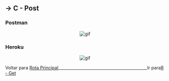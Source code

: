 ##  -> **C** - Post
### Postman
<p align="center">
  <img alt="gif" title="gif" src="./gif/.gif"/>
</p>

### Heroku
<p align="center">
  <img alt="gif" title="gif" src="./gif/.gif"/>
</p>

Voltar para [Rota Principal](https://github.com/AlineAlmeida85/Projeto-Final/blob/main/Demonstracao1.md)____________________________________________Ir para[R - Get](https://github.com/AlineAlmeida85/Projeto-Final/blob/main/Demonstracao3.md)